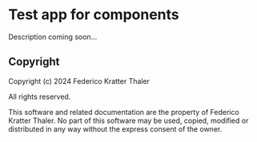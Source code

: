 # Test app for components

Description coming soon...

## Copyright

Copyright (c) 2024 Federico Kratter Thaler

All rights reserved.

This software and related documentation are the property of Federico Kratter Thaler. No part of this software may be used, copied, modified or distributed in any way without the express consent of the owner.

